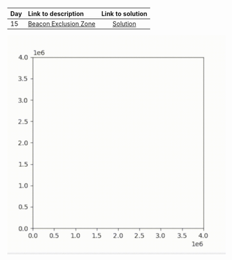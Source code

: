 | Day | Link to description | Link to solution
|:---|:---|:---:|
| 15 | [Beacon Exclusion Zone](https://adventofcode.com/2022/day/15) | [Solution](https://github.com/versenyi98/advent-of-code-solutions/tree/main/Advent%20of%20Code/2022/Day%2015%20-%20Beacon%20Exclusion%20Zone)|

<img src="./AoC-2022-Day-15.gif" width="500" />